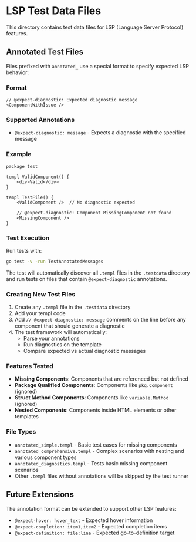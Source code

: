 # LSP Test Data Files

This directory contains test data files for LSP (Language Server Protocol) features.

## Annotated Test Files

Files prefixed with `annotated_` use a special format to specify expected LSP behavior:

### Format

```
// @expect-diagnostic: Expected diagnostic message
<ComponentWithIssue />
```

### Supported Annotations

- `@expect-diagnostic: message` - Expects a diagnostic with the specified message

### Example

```templ
package test

templ ValidComponent() {
    <div>Valid</div>
}

templ TestFile() {
    <ValidComponent />  // No diagnostic expected
    
    // @expect-diagnostic: Component MissingComponent not found
    <MissingComponent />
}
```

### Test Execution

Run tests with:
```bash
go test -v -run TestAnnotatedMessages
```

The test will automatically discover all `.templ` files in the `.testdata` directory and run tests on files that contain `@expect-diagnostic` annotations.

### Creating New Test Files

1. Create any `.templ` file in the `.testdata` directory
2. Add your templ code
3. Add `// @expect-diagnostic: message` comments on the line before any component that should generate a diagnostic
4. The test framework will automatically:
   - Parse your annotations
   - Run diagnostics on the template
   - Compare expected vs actual diagnostic messages

### Features Tested

- **Missing Components**: Components that are referenced but not defined
- **Package Qualified Components**: Components like `pkg.Component` (ignored)
- **Struct Method Components**: Components like `variable.Method` (ignored)
- **Nested Components**: Components inside HTML elements or other templates

### File Types

- `annotated_simple.templ` - Basic test cases for missing components
- `annotated_comprehensive.templ` - Complex scenarios with nesting and various component types
- `annotated_diagnostics.templ` - Tests basic missing component scenarios
- Other `.templ` files without annotations will be skipped by the test runner

## Future Extensions

The annotation format can be extended to support other LSP features:

- `@expect-hover: hover_text` - Expected hover information
- `@expect-completion: item1,item2` - Expected completion items
- `@expect-definition: file:line` - Expected go-to-definition target